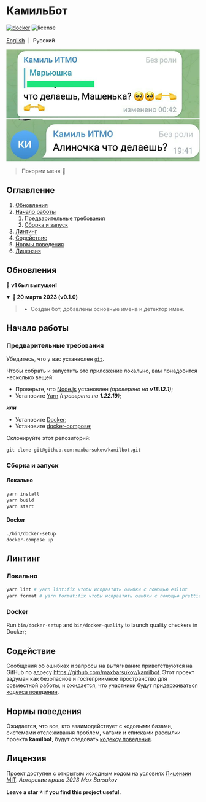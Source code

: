# КамильБот

[![docker](https://github.com/maxbarsukov/kamilbot/actions/workflows/docker.yml/badge.svg)](https://github.com/maxbarsukov/kamilbot/actions/workflows/docker.yml)
![license](https://img.shields.io/badge/license-MIT-green)

[English](README.md) ｜ Русский

[![moment 1](./docs/img/kamil3.jpg)](./docs/img/kamil3.jpg)
[![moment 2](./docs/img/kamil4.jpg)](./docs/img/kamil4.jpg)

> Покорми меня 🥺

## Оглавление
1. [Обновления](#updates)
2. [Начало работы](#getting-started)
   1. [Предварительные требования](#pre-reqs)
   2. [Сборка и запуск](#run)
3. [Линтинг](#linting)
4. [Содействие](#contributing)
5. [Нормы поведения](#code-of-conduct)
6. [Лицензия](#license)

## Обновления <a name="updates"></a>

<strong>🎉 v1 был выпущен!</strong>
<details open>
  <summary><b>🔔 20 марта 2023 (v0.1.0)</b></summary>

> - Создан бот, добавлены основные имена и детектор имен.
</details>

## Начало работы <a name="getting-started"></a>

### Предварительные требования <a name="pre-reqs"></a>

Убедитесь, что у вас устанволен [`git`](https://git-scm.com/).

Чтобы собрать и запустить это приложение локально, вам понадобится несколько вещей:

- Проверьте, что [Node.js](https://nodejs.org/en) установлен *(проверено на **v18.12.1**)*;
- Установите [Yarn](https://yarnpkg.com/) *(проверено на **1.22.19**)*;

***или***

- Установите [Docker](https://docs.docker.com/);
- Установите [docker-compose](https://docs.docker.com/compose/install/);

Склонируйте этот репозиторий:

    git clone git@github.com:maxbarsukov/kamilbot.git


### Сборка и запуск <a name="run"></a>

#### Локально

    yarn install
    yarn build
    yarn start

#### Docker

    ./bin/docker-setup
    docker-compose up

## Линтинг <a name="linting"></a>

### Локально

```bash
yarn lint # yarn lint:fix чтобы исправтить ошибки с помощью eslint
yarn format # yarn format:fix чтобы исправтить ошибки с помощью prettier
```

### Docker

Run `bin/docker-setup` and `bin/docker-quality` to launch quality checkers in Docker;


## Содействие <a name="contributing"></a>

Сообщения об ошибках и запросы на вытягивание приветствуются на GitHub по адресу https://github.com/maxbarsukov/kamilbot.
Этот проект задуман как безопасное и гостеприимное пространство для совместной работы, и ожидается, что участники будут придерживаться [кодекса поведения](https://github.com/maxbarsukov/kamilbot/blob/master/CODE_OF_CONDUCT.md).


## Нормы поведения <a name="code-of-conduct"></a>

Ожидается, что все, кто взаимодействует с кодовыми базами, системами отслеживания проблем, чатами и списками рассылки проекта **kamilbot**, будут следовать [кодексу поведения](https://github.com/maxbarsukov/kamilbot/blob/master/CODE_OF_CONDUCT.md).


## Лицензия <a name="license"></a>

Проект доступен с открытым исходным кодом на условиях [Лицензии MIT](https://opensource.org/licenses/MIT).
*Авторские права 2023 Max Barsukov*


**Leave a star :star: if you find this project useful.**
